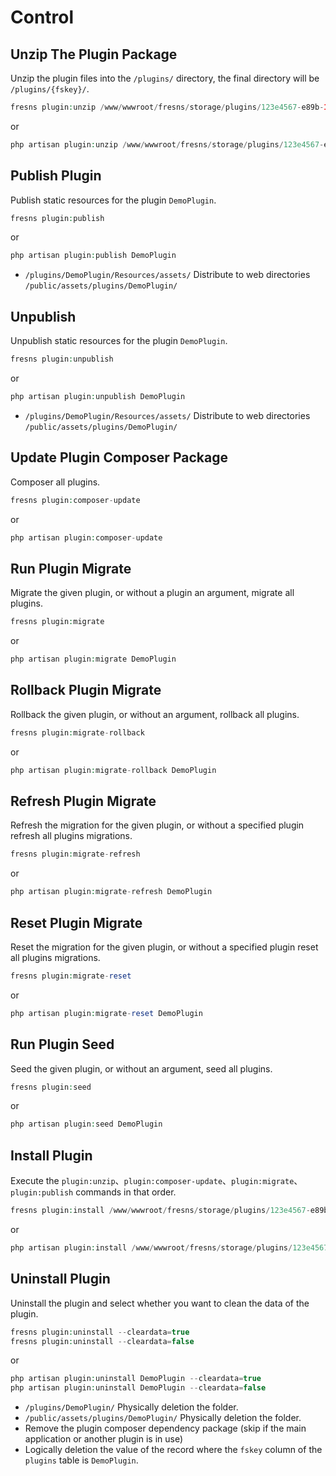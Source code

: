 # Control

## Unzip The Plugin Package

Unzip the plugin files into the `/plugins/` directory, the final directory will be `/plugins/{fskey}/`.

```php
fresns plugin:unzip /www/wwwroot/fresns/storage/plugins/123e4567-e89b-12d3-a456-426614174000.zip
```

or

```php
php artisan plugin:unzip /www/wwwroot/fresns/storage/plugins/123e4567-e89b-12d3-a456-426614174000.zip
```

## Publish Plugin

Publish static resources for the plugin `DemoPlugin`.

```php
fresns plugin:publish
```

or

```php
php artisan plugin:publish DemoPlugin
```

- `/plugins/DemoPlugin/Resources/assets/` Distribute to web directories `/public/assets/plugins/DemoPlugin/`

## Unpublish

Unpublish static resources for the plugin `DemoPlugin`.

```php
fresns plugin:unpublish
```

or

```php
php artisan plugin:unpublish DemoPlugin
```

- `/plugins/DemoPlugin/Resources/assets/` Distribute to web directories `/public/assets/plugins/DemoPlugin/`

## Update Plugin Composer Package

Composer all plugins.

```php
fresns plugin:composer-update
```

or

```php
php artisan plugin:composer-update
```

## Run Plugin Migrate

Migrate the given plugin, or without a plugin an argument, migrate all plugins.

```php
fresns plugin:migrate
```

or

```php
php artisan plugin:migrate DemoPlugin
```

## Rollback Plugin Migrate

Rollback the given plugin, or without an argument, rollback all plugins.

```php
fresns plugin:migrate-rollback
```

or

```php
php artisan plugin:migrate-rollback DemoPlugin
```

## Refresh Plugin Migrate

Refresh the migration for the given plugin, or without a specified plugin refresh all plugins migrations.

```php
fresns plugin:migrate-refresh
```

or

```php
php artisan plugin:migrate-refresh DemoPlugin
```

## Reset Plugin Migrate

Reset the migration for the given plugin, or without a specified plugin reset all plugins migrations.

```php
fresns plugin:migrate-reset
```

or

```php
php artisan plugin:migrate-reset DemoPlugin
```

## Run Plugin Seed

Seed the given plugin, or without an argument, seed all plugins.

```php
fresns plugin:seed
```

or

```php
php artisan plugin:seed DemoPlugin
```

## Install Plugin

Execute the `plugin:unzip`、`plugin:composer-update`、`plugin:migrate`、`plugin:publish` commands in that order.

```php
fresns plugin:install /www/wwwroot/fresns/storage/plugins/123e4567-e89b-12d3-a456-426614174000.zip
```

or

```php
php artisan plugin:install /www/wwwroot/fresns/storage/plugins/123e4567-e89b-12d3-a456-426614174000.zip
```

## Uninstall Plugin

Uninstall the plugin and select whether you want to clean the data of the plugin.

```php
fresns plugin:uninstall --cleardata=true
fresns plugin:uninstall --cleardata=false
```

or

```php
php artisan plugin:uninstall DemoPlugin --cleardata=true
php artisan plugin:uninstall DemoPlugin --cleardata=false
```

- `/plugins/DemoPlugin/` Physically deletion the folder.
- `/public/assets/plugins/DemoPlugin/` Physically deletion the folder.
- Remove the plugin composer dependency package (skip if the main application or another plugin is in use)
- Logically deletion the value of the record where the `fskey` column of the `plugins` table is `DemoPlugin`.
